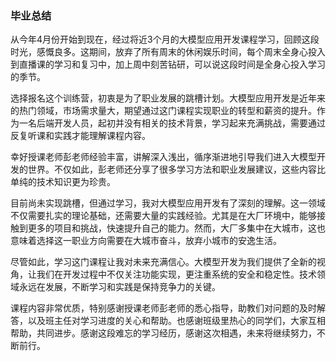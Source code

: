### 毕业总结

从今年4月份开始到现在，经过将近3个月的大模型应用开发课程学习，回顾这段时光，感慨良多。这期间，放弃了所有周末的休闲娱乐时间，每个周末全身心投入到直播课的学习和复习中，加上周中刻苦钻研，可以说这段时间是全身心投入学习的季节。

选择报名这个训练营，初衷是为了职业发展的跳槽计划。大模型应用开发是近年来的热门领域，市场需求量大，期望通过这门课程实现职业的转型和薪资的提升。作为一名后端开发人员，起初并没有相关的技术背景，学习起来充满挑战，需要通过反复听课和实践才能理解课程内容。

幸好授课老师彭老师经验丰富，讲解深入浅出，循序渐进地引导我们进入大模型开发的世界。不仅如此，彭老师还分享了很多学习方法和职业发展建议，这些内容比单纯的技术知识更为珍贵。

目前尚未实现跳槽，但通过学习，我对大模型应用开发有了深刻的理解。这一领域不仅需要扎实的理论基础，还需要大量的实践经验。尤其是在大厂环境中，能够接触到更多的项目和挑战，快速提升自己的能力。然而，大厂多集中在大城市，这也意味着选择这一职业方向需要在大城市奋斗，放弃小城市的安逸生活。

尽管如此，学习这门课程让我对未来充满信心。大模型开发为我们提供了全新的视角，让我们在开发过程中不仅关注功能实现，更注重系统的安全和稳定性。技术领域永远在发展，不断学习和实践是保持竞争力的关键。

课程内容非常优质，特别感谢授课老师彭老师的悉心指导，助教们对问题的及时解答，以及班主任对学习进度的关心和帮助。也感谢班级里热心的同学们，大家互相帮助，共同进步。感谢这段难忘的学习经历，感谢这次相遇，未来将继续努力，不断前行。
